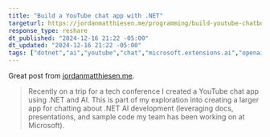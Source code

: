 ```yaml
---
title: "Build a YouTube chat app with .NET"
targeturl: https://jordanmatthiesen.me/programming/build-youtube-chatbot-dotnet/
response_type: reshare
dt_published: "2024-12-16 21:22 -05:00"
dt_updated: "2024-12-16 21:22 -05:00"
tags: ["dotnet","ai","youtube","chat","microsoft.extensions.ai","openai"]
---
```


Great post from [jordanmatthiesen.me](https://jordanmatthiesen.me/).

> Recently on a trip for a tech conference I created a YouTube chat app using .NET and AI. This is part of my exploration into creating a larger app for chatting about .NET AI development (leveraging docs, presentations, and sample code my team has been working on at Microsoft).